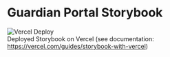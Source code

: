 # Guardian Portal Storybook
![Vercel Deploy](https://deploy-badge.vercel.app/vercel/guardian-portal-storybook?style=for-the-badge)                                                                                                                                           
Deployed Storybook on Vercel (see documentation: https://vercel.com/guides/storybook-with-vercel)